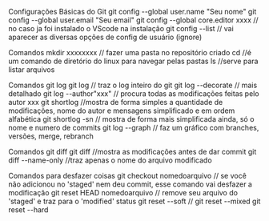 Configurações Básicas do Git
git config --global user.name "Seu nome"
git config --global user.email "Seu email"
git config --global core.editor xxxx  // no caso ja foi instalado o VScode na instalação
git config --list // vai aparecer as diversas opções de config de usuário (ignore)

Comandos
mkdir xxxxxxxx // fazer uma pasta no repositório criado
cd //é um comando de diretório do linux para navegar pelas pastas
ls //serve para listar arquivos

Comandos git log
git log // traz o log inteiro do git
git log --decorate // mais detalhado
git log --author"xxx" // procura todas as modificações feitas pelo autor xxx
git shortlog //mostra de forma simples a quantidade de modificações, nome do autor e mensagens simplificado e em ordem alfabética
git shortlog -sn // mostra de forma mais simplificada ainda, só o nome e numero de commits
git log --graph // faz um gráfico com branches, versões, merge, rebranch

Comandos git diff
git diff //mostra as modificações antes de dar commit
git diff --name-only //traz apenas o nome do arquivo modificado

Comandos para desfazer coisas
git checkout nomedoarquivo // se você não adicionou no 'staged' nem deu commit, esse comando vai desfazer a modificação
git reset HEAD nomedoarquivo // remove seu arquivo do 'staged' e traz para o 'modified' status
git reset --soft //
git reset --mixed
git reset --hard
